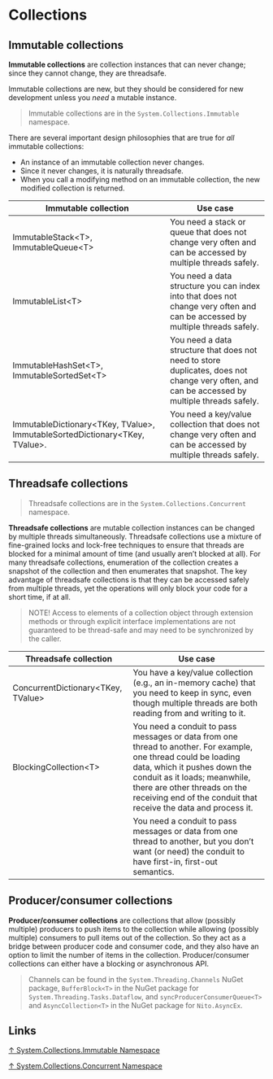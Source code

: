 # Collections

## Immutable collections

**Immutable collections** are collection instances that can never change; since they cannot change, they are threadsafe.

Immutable collections are new, but they should be considered for new development unless you _need_ a mutable instance.

> Immutable collections are in the `System.Collections.Immutable` namespace.

There are several important design philosophies that are true for _all_ immutable collections:

- An instance of an immutable collection never changes.
- Since it never changes, it is naturally threadsafe.
- When you call a modifying method on an immutable collection, the new modified collection is returned.

| Immutable collection                                                          | Use case                                                                                                                                      |
| ----------------------------------------------------------------------------- | --------------------------------------------------------------------------------------------------------------------------------------------- |
| ImmutableStack\<T>, ImmutableQueue\<T>                                        | You need a stack or queue that does not change very often and can be accessed by multiple threads safely.                                     |
| ImmutableList\<T>                                                             | You need a data structure you can index into that does not change very often and can be accessed by multiple threads safely.                  |
| ImmutableHashSet\<T>, ImmutableSortedSet\<T>                                  | You need a data structure that does not need to store duplicates, does not change very often, and can be accessed by multiple threads safely. |
| ImmutableDictionary\<TKey, TValue>, ImmutableSortedDictionary\<TKey, TValue>. | You need a key/value collection that does not change very often and can be accessed by multiple threads safely.                               |

## Threadsafe collections

> Threadsafe collections are in the `System.Collections.Concurrent` namespace.

**Threadsafe collections** are mutable collection instances can be changed by multiple threads simultaneously. Threadsafe collections use a mixture of fine-grained locks and lock-free techniques to ensure that threads are blocked for a minimal amount of time (and usually aren’t blocked at all). For many threadsafe collections, enumeration of the collection creates a snapshot of the collection and then enumerates that snapshot. The key advantage of threadsafe collections is that they can be accessed safely from multiple threads, yet the operations will only block your code for a short time, if at all.

> NOTE! Access to elements of a collection object through extension methods or through explicit interface implementations are not guaranteed to be thread-safe and may need to be synchronized by the caller.

| Threadsafe collection               | Use case                                                                                                                                                                                                                                                                          |
| ----------------------------------- | --------------------------------------------------------------------------------------------------------------------------------------------------------------------------------------------------------------------------------------------------------------------------------- |
| ConcurrentDictionary\<TKey, TValue> | You have a key/value collection (e.g., an in-memory cache) that you need to keep in sync, even though multiple threads are both reading from and writing to it.                                                                                                                   |
| BlockingCollection\<T>              | You need a conduit to pass messages or data from one thread to another. For example, one thread could be loading data, which it pushes down the conduit as it loads; meanwhile, there are other threads on the receiving end of the conduit that receive the data and process it. |
|                                     | You need a conduit to pass messages or data from one thread to another, but you don’t want (or need) the conduit to have first-in, first-out semantics.                                                                                                                           |

## Producer/consumer collections

**Producer/consumer collections** are collections that allow (possibly multiple) producers to push items to the collection while allowing (possibly multiple) consumers to pull items out of the collection. So they act as a bridge between producer code and consumer code, and they also have an option to limit the number of items in the collection. Producer/consumer collections can either have a blocking or asynchronous API.

> Channels can be found in the `System.Threading.Channels` NuGet package, `BufferBlock<T>` in the NuGet package for `System.Threading.Tasks.Dataflow`, and `syncProducerConsumerQueue<T>` and `AsyncCollection<T>` in the NuGet package for `Nito.AsyncEx`.

## Links

[↑ System.Collections.Immutable Namespace](https://docs.microsoft.com/en-us/dotnet/api/system.collections.immutable)

[↑ System.Collections.Concurrent Namespace](https://docs.microsoft.com/en-us/dotnet/api/system.collections.concurrent)
